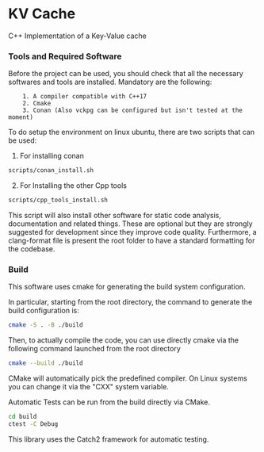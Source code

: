 # KV Cache
C++ Implementation of a Key-Value cache 


### Tools and Required Software
Before the project can be used, you should check that all the necessary softwares and tools are installed.
Mandatory are the following:

        1. A compiler compatible with C++17
        2. Cmake
        3. Conan (Also vckpg can be configured but isn't tested at the moment)

To do setup the environment on linux ubuntu, there are two scripts that can be used:

1. For installing conan
```Bash
scripts/conan_install.sh
```

2. For Installing the other Cpp tools
```Bash
scripts/cpp_tools_install.sh
```

This script will also install other software for static code analysis, documentation and related things. These are optional but they are strongly suggested for development since they improve code quality.
Furthermore, a clang-format file is present the root folder to have a standard formatting for the codebase.

### Build
This software uses cmake for generating the build system configuration.

In particular, starting from the root directory, the command to generate the build configuration is:
```Bash
cmake -S . -B ./build
```
Then, to actually compile the code, you can use directly cmake via the following command launched from the root directory
```Bash
cmake --build ./build
```
CMake will automatically pick the predefined compiler. On Linux systems you can change it via the "CXX" system variable.

Automatic Tests can be run from the build directly via CMake. 
```Bash
cd build
ctest -C Debug
```
This library uses the Catch2 framework for automatic testing.
